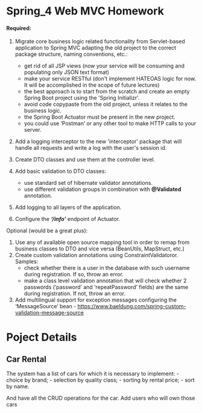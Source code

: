 # Spring_4 Web MVC Homework

#### Required:
1.	Migrate core business logic related functionality from Servlet-based application to Spring MVC adapting the old project to the correct package structure, naming conventions, etc.:
    - get rid of all JSP views (now your service will be consuming and populating only JSON text format)
    -	make your service RESTful (don't implement HATEOAS logic for now. It will be accomplished in the scope of future lectures)
    - the best approach is to start from the scratch and create an empty Spring Boot project using the 'Spring Initializr'.
    -	avoid code copypaste from the old project, unless it relates to the business logic.
    - the Spring Boot Actuator must be present in the new project.
    - you could use ‘Postman’ or any other tool to make HTTP calls to your server.
    
2.	Add a logging interceptor to the new 'interceptor' package that will handle all requests and write a log with the user's session id.

3.	Create DTO classes and use them at the controller level.

4.	Add basic validation to DTO classes:
    -	use standard set of hibernate validator annotations.
    -	use different validation groups in combination with **@Validated** annotation.
    
5.	Add logging to all layers of the application.

6.	Configure the ***‘/info’*** endpoint of Actuator.

Optional (would be a great plus):
1. Use any of available open source mapping tool in order to remap from business classes to DTO and vice versa (BeanUtils, MapStruct, etc.)
2. Create custom validation annotations using ConstraintValidatoror. Samples:
    -	check whether there is a user in the database with such username during registration. If so, throw an error.
    -	make a class level validation annotation that will check whether 2 passwords (‘password’ and ‘repeatPassword’ fields) are the same during registration. If not, throw an error.
3. Add multilingual support for exception messages configuring the ‘MessageSource’ bean - https://www.baeldung.com/spring-custom-validation-message-source



# Poject Details
## Car Rental

The system has a list of cars for which it is necessary to implement:
    - choice by brand;
    - selection by quality class;
    - sorting by rental price;
    - sort by name.

And have all the CRUD operations for the car. Add users who will own those cars

